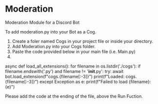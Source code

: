 # Moderation
Moderation Module for a Discord Bot

To add moderation.py into your Bot as a Cog.
1. Create a foler named Cogs in your project file or inside your directory.
2. Add Moderation.py into your Cogs folder.
3. Paste the code provided below in your main file (i.e. Main.py)
4. 

async def load_all_extensions():
    for filename in os.listdir('./cogs'):
        if filename.endswith('.py') and filename != '__init__.py':
            try:
                await bot.load_extension(f"cogs.{filename[:-3]}")
                print(f"Loaded: cogs.{filename[:-3]}")
            except Exception as e:
                print(f"Failed to load {filename}: {e}")

Please add the code at the ending of the file, above the Run Fuction.
